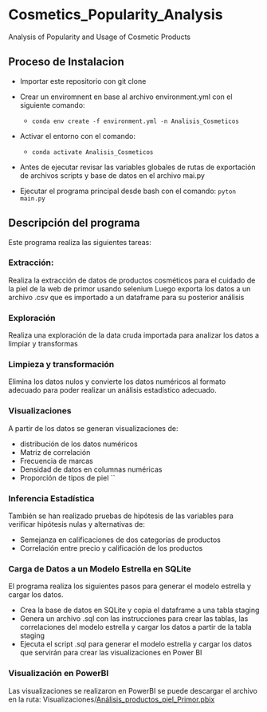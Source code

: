 # Cosmetics_Popularity_Analysis

Analysis of Popularity and Usage of Cosmetic Products

  

## Proceso de Instalacion

  

* Importar este repositorio con git clone

* Crear un enviromnent en base al archivo environment.yml con el siguiente comando:
	* `conda env create -f environment.yml -n Analisis_Cosmeticos`
* Activar el entorno con el comando:
	* `conda activate Analisis_Cosmeticos`
* Antes de ejecutar revisar las variables globales de rutas de exportación de archivos scripts y base de datos en el archivo mai.py
* Ejecutar el programa principal desde bash con el comando: `pyton main.py`

## Descripción del programa

Este programa realiza las siguientes tareas:

### Extracción:
Realiza la extracción de datos de productos cosméticos para el cuidado de la piel de la web de primor usando selenium
Luego exporta los datos a un archivo .csv que es importado a un dataframe para su posterior análisis

### Exploración
Realiza una exploración de la data cruda importada para analizar los datos a limpiar y transformas

### Limpieza y transformación
Elimina los datos nulos y convierte los datos numéricos al formato adecuado para poder realizar un análisis estadístico adecuado.

### Visualizaciones
A partir de los datos se generan visualizaciones de:
* distribución de los datos numéricos
* Matriz de correlación
* Frecuencia de marcas
* Densidad de datos en columnas numéricas
* Proporción de tipos de piel
``
### Inferencia Estadística
También se han realizado pruebas de hipótesis de las variables para verificar hipótesis nulas y alternativas de:
* Semejanza en calificaciones de dos categorías de productos
* Correlación entre precio y calificación de los productos

### Carga de Datos a un Modelo Estrella en SQLite
El programa realiza los siguientes pasos para generar el modelo estrella  y cargar los datos.
* Crea la base de datos en SQLite y copia el dataframe a una tabla staging
* Genera un archivo .sql con las instrucciones para crear las tablas, las correlaciones del modelo estrella y cargar los datos a partir de la tabla staging
* Ejecuta el script .sql para generar el modelo estrella y cargar los datos que servirán para crear las visualizaciones en Power BI

### Visualización en PowerBI
Las visualizaciones se realizaron en PowerBI se puede descargar el archivo en la ruta: Visualizaciones/[Análisis_productos_piel_Primor.pbix](https://github.com/Zenialuz/Cosmetics_Popularity_Analysis/blob/main/Visualizaciones/An%C3%A1lisis_productos_piel_Primor.pbix "Análisis_productos_piel_Primor.pbix")	